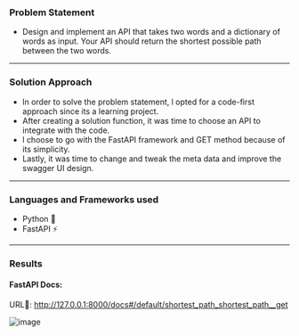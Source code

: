 
### Problem Statement
- Design and implement an API that takes two words and a dictionary of words as input. Your API should return the shortest possible path between the two words.
---
### Solution Approach
- ln order to solve the problem statement, l opted for a code-first approach since its a learning project.
- After creating a solution function, it was time to choose an API to integrate with the code.
- l choose to go with the FastAPI framework and GET method because of its simplicity.
- Lastly, it was time to change and tweak the meta data and improve the swagger UI design.
---
### Languages and Frameworks used
- Python 🐍
- FastAPI ⚡

---
### Results

#### FastAPI Docs: 

URL🔗: http://127.0.0.1:8000/docs#/default/shortest_path_shortest_path__get 

![image](https://user-images.githubusercontent.com/66913810/201379735-d4333fdb-c21f-497e-8cce-69764fe37191.png)
